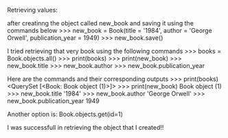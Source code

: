 Retrieving values:

after creatinng the object called new_book and saving it using the commands below
    >>> new_book = Book(title = '1984', author = 'George Orwell', publication_year = 1949)
    >>> new_book.save()
    

I tried retrieving that very book using the following commands
    >>> books = Book.objects.all()
    >>> print(books)
    >>> print(new_book)
    >>> new_book.title
    >>> new_book.author
    >>> new_book.publication_year


Here are the commands and their corresponding outputs
    >>> print(books)
    <QuerySet [<Book: Book object (1)>]>
    >>> print(new_book)
    Book object (1)
    >>> new_book.title
    '1984'
    >>> new_book.author
    'George Orwell'
    >>> new_book.publication_year
    1949

Another option is:
    Book.objects.get(id=1)

I was successfull in retrieving the object that I created!!